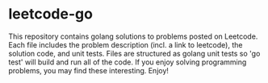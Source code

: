 # leetcode-go
This repository contains golang solutions to problems posted on Leetcode.
Each file includes the problem description (incl. a link to leetcode), the solution code, 
and unit tests. Files are structured as golang unit tests so 'go test' will build and run all
of the code. If you enjoy solving programming problems, you may find these interesting. Enjoy!
